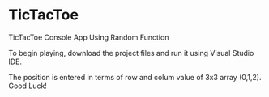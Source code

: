 # TicTacToe
TicTacToe Console App Using Random Function

To begin playing, download the project files and run it using Visual Studio IDE.

The position is entered in terms of row and colum value of 3x3 array (0,1,2). Good Luck! 

